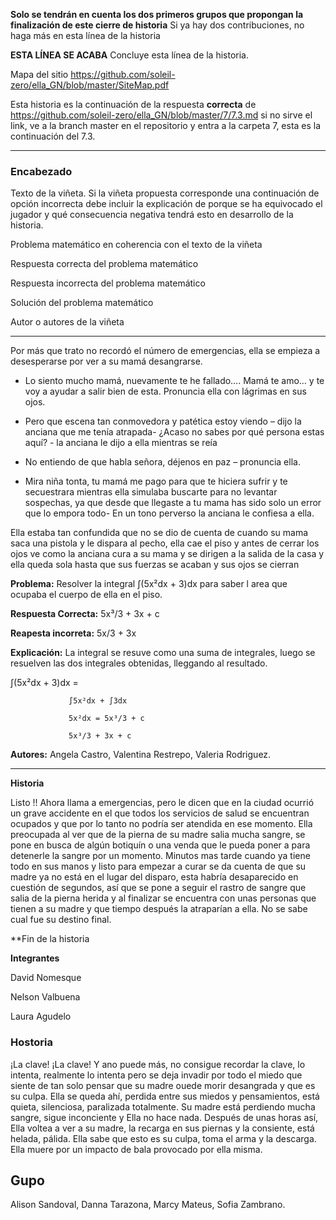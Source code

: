 **Solo se tendrán en cuenta los dos primeros grupos que propongan la finalización de este cierre de historia** Si ya hay dos contribuciones, no haga más en esta línea de la historia

**ESTA LÍNEA SE ACABA** Concluye esta línea de la historia. 

Mapa del sitio https://github.com/soleil-zero/ella_GN/blob/master/SiteMap.pdf

Esta historia es la continuación de la respuesta **correcta** de https://github.com/soleil-zero/ella_GN/blob/master/7/7.3.md si no sirve el link, 
ve a la branch master en el repositorio y entra a la carpeta 7, esta es la continuación del 7.3.

**********************************************************************
### Encabezado

Texto de la viñeta. Si la viñeta propuesta corresponde una continuación de opción incorrecta debe incluir la explicación de porque se ha equivocado el jugador y qué consecuencia negativa tendrá esto en desarrollo de la historia.

Problema matemático en coherencia con el texto de la viñeta

Respuesta correcta del problema matemático

Respuesta incorrecta del problema matemático

Solución del problema matemático

Autor o autores de la viñeta
**********************************************************************


Por más que trato no recordó el número de emergencias, ella se empieza a desesperarse por ver a su mamá desangrarse.

-	Lo siento mucho mamá, nuevamente te he fallado…. Mamá te amo… y te voy a ayudar a salir bien de esta. Pronuncia ella con lágrimas en sus ojos.

-	Pero que escena tan conmovedora y patética estoy viendo – dijo la anciana que me tenía atrapada- ¿Acaso no sabes por qué persona estas aquí? - la anciana le dijo a ella mientras se reía 

-	No entiendo de que habla señora, déjenos en paz – pronuncia ella.

-	Mira niña tonta, tu mamá me pago para que te hiciera sufrir y te secuestrara mientras ella simulaba buscarte para no levantar sospechas, ya que desde que llegaste a tu mama has sido solo un error que lo empora todo- En un tono perverso la anciana le confiesa a ella.

Ella estaba tan confundida que no se dio de cuenta de cuando su mama saca una pistola y le dispara al pecho, ella cae el piso y antes de cerrar los ojos ve como la anciana cura a su mama y se dirigen a la salida de la casa y ella queda sola hasta que sus fuerzas se acaban y sus ojos se cierran

**Problema:** Resolver la integral ∫(5x²dx + 3)dx para saber l area que ocupaba el cuerpo de ella en el piso.

**Respuesta Correcta:** 5x³/3 + 3x + c

**Reapesta incorreta:** 5x/3 + 3x

**Explicación:** La integral se resuve como una suma de integrales, luego se resuelven las dos integrales obtenidas, lleggando al resultado.

 ∫(5x²dx + 3)dx =
 
                 ∫5x²dx + ∫3dx
                 
                 5x²dx = 5x³/3 + c
                 
                 5x³/3 + 3x + c
                 
 **Autores:** Angela Castro, Valentina Restrepo, Valeria Rodriguez.    
             
********************************************************************
**Historia**

Listo !! Ahora llama a emergencias, pero le dicen que en la ciudad ocurrió un grave accidente en el que todos los servicios de salud se encuentran ocupados y que por lo tanto no podría ser atendida en ese momento. Ella preocupada al ver que de la pierna de su madre salia mucha sangre, se pone en busca de algún botiquín o una venda que le pueda poner a para detenerle la sangre por un momento. Minutos mas tarde cuando ya tiene todo en sus manos y listo para empezar a curar se da cuenta de que su madre ya no está en el lugar del disparo, esta habría desaparecido en cuestión de segundos, así que se pone a seguir el rastro de sangre que salia de la pierna herida y al finalizar se encuentra con unas personas que tienen a su madre y que tiempo después la atraparían a ella. No se sabe cual fue su destino final.

**Fin de la historia

**Integrantes**

David Nomesque

Nelson Valbuena

Laura Agudelo

### Hostoria
¡La clave! ¡La clave! Y ano puede más, no consigue recordar la clave, lo intenta, realmente lo intenta pero se deja invadir por todo el miedo que siente de tan solo pensar que su madre ouede morir desangrada y que es su culpa. Ella se queda ahí, perdida entre sus miedos y pensamientos, está quieta, silenciosa, paralizada totalmente.
Su madre está perdiendo mucha sangre, sigue inconciente y Ella no hace nada. Después de unas horas así, Ella voltea a ver a su madre, la recarga en sus piernas y la consiente, está helada, pálida. Ella sabe que esto es su culpa, toma el arma y la descarga.
Ella muere por un impacto de bala provocado por ella misma.
## Gupo
Alison Sandoval, Danna Tarazona, Marcy Mateus, Sofia Zambrano.

